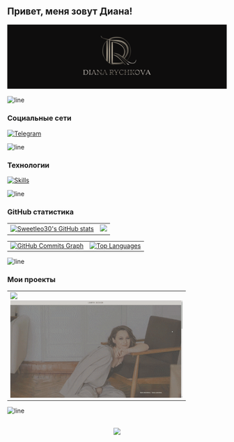 ## Привет, меня зовут Диана!

![Header](https://github.com/Sweetleo30/sweetleo30/blob/main/assets/banner_dark.svg)

![line](https://capsule-render.vercel.app/api?type=rect&color=b7ad9c&height=1)

### Cоциальные сети
[![Telegram](https://img.shields.io/badge/-Telegram-0e0d0d?style=for-the-badge&logo=telegram&logoColor=27A0D9)](https://t.me/dianarychkova)

![line](https://capsule-render.vercel.app/api?type=rect&color=b7ad9c&height=1)

### Технологии

  [![Skills](https://skillicons.dev/icons?i=react,js,html,css,scss,nodejs,webpack,gulp,mysql,py,git,figma&theme=dark)](https://skillicons.dev)

  ![line](https://capsule-render.vercel.app/api?type=rect&color=b7ad9c&height=1)
  
### GitHub статистика 

<table>
  <tr>
    <td>
      <a href="http://www.github.com/Sweetleo30"><img src="https://github-readme-stats.vercel.app/api?username=Sweetleo30&show_icons=true&count_private=true&title_color=b7ad9c&text_color=d6d2cf&icon_color=b99d98&bg_color=0e0d0d&hide_border=true" alt="Sweetleo30's GitHub stats" /></a>
    </td>
    <td>
    	<a href="http://www.github.com/Sweetleo30"><img src="https://github-readme-streak-stats.herokuapp.com/?user=Sweetleo30&stroke=d0cac3&background=0e0d0d&ring=b7ad9c&fire=b99d98&currStreakNum=b7ad9c&currStreakLabel=d6d2cf&sideNums=b7ad9c&sideLabels=d6d2cf&dates=d6d2cf&hide_border=true" /></a>
    </td>
  </tr>
</table>
<table>
	<tr>
  		<td>
    		<a href="http://www.github.com/Sweetleo30"><img width="690px" src="https://github-readme-activity-graph.vercel.app/graph?username=Sweetleo30&bg_color=0e0d0d&color=d6d2cf&line=b7ad9c&point=b99d98&area_color=0e0d0d&area=true&hide_border=true&custom_title=GitHub%20Commits%20Graph" alt="GitHub Commits Graph" /></a>
    	</td>
		<td>
    		<a href="https://github.com/Sweetleo30"><img  src="https://github-readme-stats.vercel.app/api/top-langs/?username=Sweetleo30&langs_count=10&title_color=b7ad9c&text_color=d6d2cf&icon_color=b7ad9c&bg_color=0e0d0d&hide_border=true&locale=en&custom_title=Top%20%Languages" alt="Top Languages" /></a>
    	</td>
	</tr>
</table>

![line](https://capsule-render.vercel.app/api?type=rect&color=b7ad9c&height=1)

### Мои проекты

<table background="./assets/banner_dark.svg">
  <tr>
    <td width="396px">
      <a href="https://github.com/Sweetleo30/lampa-design">
        <img width="100%"src="https://github-readme-stats.vercel.app/api/pin/?username=Sweetleo30&repo=lampa-design&title_color=b7ad9c&text_color=d6d2cf&icon_color=b99d98&bg_color=0e0d0d&hide_border=true&locale=en" />
      </a>
      <a href="https://github.com/Sweetleo30/lampa-design">
        <img src="./assets/design-lampa.ru_gif.gif" alt="lampa-design" width="100%">
      </a>  
    </td>
    <!-- <td width="396px">
      <a href="https://github.com/Sweetleo30/lampa-design">
        <img width="100%"src="https://github-readme-stats.vercel.app/api/pin/?username=Sweetleo30&repo=lampa-design&title_color=b7ad9c&text_color=d6d2cf&icon_color=b99d98&bg_color=0e0d0d&hide_border=true&locale=en" />
      </a>
      <a href="https://github.com/Sweetleo30/lampa-design">
        <img src="./assets/design-lampa.ru_gif.gif" alt="lampa-design" width="100%">
      </a>  
    </td> -->
  </tr>
</table>

![line](https://capsule-render.vercel.app/api?type=rect&color=b7ad9c&height=1)

<br />
<div align="center">
    <img src="https://komarev.com/ghpvc/?username=Sweetleo30&&style=for-the-badge&color=0e0d0d"/>
</div>



